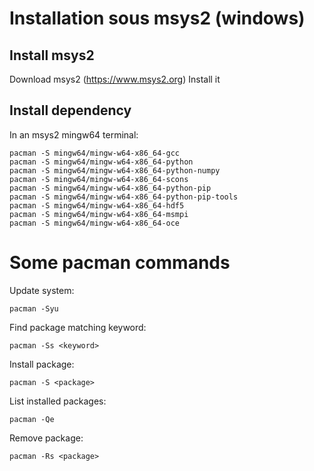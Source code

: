 # Installation sous msys2 (windows)

## Install msys2
Download msys2 (https://www.msys2.org)
Install it

## Install dependency
In an msys2 mingw64 terminal:

    pacman -S mingw64/mingw-w64-x86_64-gcc
    pacman -S mingw64/mingw-w64-x86_64-python
    pacman -S mingw64/mingw-w64-x86_64-python-numpy
    pacman -S mingw64/mingw-w64-x86_64-scons
    pacman -S mingw64/mingw-w64-x86_64-python-pip
    pacman -S mingw64/mingw-w64-x86_64-python-pip-tools
    pacman -S mingw64/mingw-w64-x86_64-hdf5
    pacman -S mingw64/mingw-w64-x86_64-msmpi
    pacman -S mingw64/mingw-w64-x86_64-oce

# Some pacman commands
Update system:

    pacman -Syu

Find package matching keyword:

    pacman -Ss <keyword>

Install package:

    pacman -S <package>

List installed packages:

    pacman -Qe
    
Remove package:

    pacman -Rs <package>
